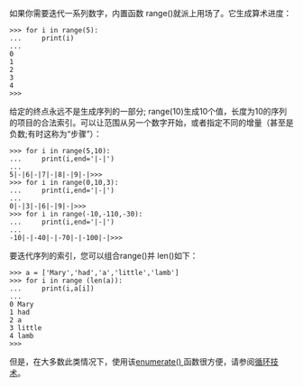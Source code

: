 如果你需要迭代一系列数字，内置函数 range\(\)就派上用场了。它生成算术进度：

```
>>> for i in range(5):
...     print(i)
...
0
1
2
3
4
>>>
```

给定的终点永远不是生成序列的一部分; range\(10\)生成10个值，长度为10的序列的项目的合法索引。可以让范围从另一个数字开始，或者指定不同的增量（甚至是负数;有时这称为“步骤”）：

```
>>> for i in range(5,10):
...     print(i,end='|-|')
...
5|-|6|-|7|-|8|-|9|-|>>>
>>> for i in range(0,10,3):
...     print(i,end='|-|')
...
0|-|3|-|6|-|9|-|>>>
>>> for i in range(-10,-110,-30):
...     print(i,end='|-|')
...
-10|-|-40|-|-70|-|-100|-|>>>
```

要迭代序列的索引，您可以组合range\(\)并 len\(\)如下：

```
>>> a = ['Mary','had','a','little','lamb']
>>> for i in range (len(a)):
...     print(i,a[i])
...
0 Mary
1 had
2 a
3 little
4 lamb
>>>
```

但是，在大多数此类情况下，使用该[enumerate\(\) ](https://docs.python.org/3/library/functions.html#enumerate)函数很方便，请参阅[循环技术](https://docs.python.org/3/tutorial/datastructures.html#tut-loopidioms)。

